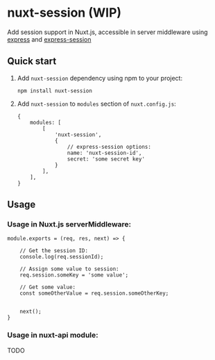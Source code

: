 # nuxt-session (WIP)
Add session support in Nuxt.js, accessible in server middleware using [express](https://github.com/expressjs/express) and [express-session](https://github.com/expressjs/session)


## Quick start

1. Add `nuxt-session` dependency using npm to your project:

       npm install nuxt-session
	
2. Add  `nuxt-session`  to  `modules`  section of  `nuxt.config.js`:

    

       {    
           modules: [
               [
                   'nuxt-session', 
                   {
                       // express-session options:
                       name: 'nuxt-session-id',
                       secret: 'some secret key'
                   }
               ],
           ],
       }
       
## Usage

### Usage in Nuxt.js serverMiddleware:
    
    module.exports = (req, res, next) => {
        
        // Get the session ID:
        console.log(req.sessionId);
    
        // Assign some value to session:
        req.session.someKey = 'some value';
        
        // Get some value:
        const someOtherValue = req.session.someOtherKey;
		
		
		next();
    }
	
	
### Usage in nuxt-api module:

TODO